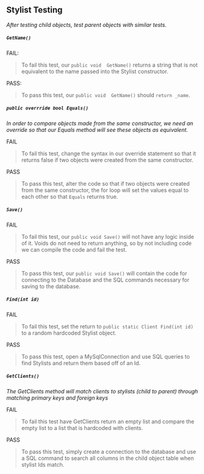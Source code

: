 
## Stylist Testing
_After testing child objects, test parent objects with similar tests._
##### `GetName()`  

FAIL:  
>To fail this test, our `public void  GetName()` returns a string that is not equivalent to the name passed into the Stylist constructor.  

PASS:  
>To pass this test, our `public void  GetName()` should `return _name`.

##### `public overrride bool Equals()`
_In order to compare objects made from the same constructor, we need an override so that our Equals method will see these objects as equivalent._

FAIL  
>To fail this test,  change the syntax in our override statement so that it returns false if two objects were created from the same constructor.

PASS
>To pass this test, alter the code so that if two objects were created from the same constructor, the for loop will set the values equal to each other so that `Equals` returns true.

##### `Save()`

FAIL
>To fail this test, our   `public void Save()` will not have any logic inside of it. Voids do not need to return anything, so by not including code we can compile the code and fail the test.

PASS
>To pass this test, our  `public void Save()` will contain the code for connecting to the Database and the SQL commands necessary for saving to the database.
##### `Find(int id)`

FAIL
>To fail this test, set the return to `public static Client Find(int id)` to a random hardcoded Stylist object.

PASS
>To pass this test, open a MySqlConnection and use SQL queries to find Stylists and return them based off of an Id.

##### `GetClients()`
_The GetClients method will match clients to stylists (child to parent) through matching primary keys and foreign keys_

FAIL  
>To fail this test have GetClients return an empty list and compare the empty list to a list that is hardcoded with clients.

PASS
>To pass this test, simply create a connection to the database and use a SQL command to search all columns in the child object table when stylist Ids match.
